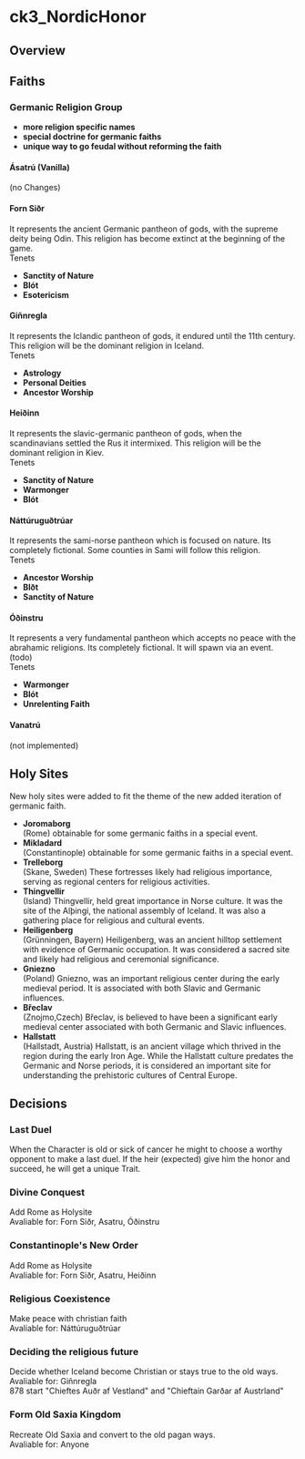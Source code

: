 # ck3_NordicHonor

## Overview 

## Faiths 
### Germanic Religion Group

- **more religion specific names**
- **special doctrine for germanic faiths**
- **unique way to go feudal without reforming the faith**

#### Ásatrú (Vanilla)
(no Changes) 

#### Forn Siðr
It represents the ancient Germanic pantheon of gods, with the supreme deity being Odin. This religion has become extinct at the beginning of the game.\
Tenets
- **Sanctity of Nature**
- **Blót**
- **Esotericism**

#### Giñnregla
It represents the Iclandic pantheon of gods, it endured until the 11th century. This religion will be the dominant religion in Iceland.\
Tenets
- **Astrology**
- **Personal Deities** 
- **Ancestor Worship**

#### Heiðinn
It represents the slavic-germanic pantheon of gods, when the scandinavians settled the Rus it intermixed. This religion will be the dominant religion in Kiev.\
Tenets
- **Sanctity of Nature**
- **Warmonger** 
- **Blót**

#### Náttúruguðtrúar
It represents the sami-norse pantheon which is focused on nature. Its completely fictional. Some counties in Sami will follow this religion.\
Tenets
- **Ancestor Worship** 
- **Blðt**
- **Sanctity of Nature**

#### Óðinstru
It represents a very fundamental pantheon which accepts no peace with the abrahamic religions. Its completely fictional. It will spawn via an event. (todo)\
Tenets
- **Warmonger** 
- **Blót**
- **Unrelenting Faith**

#### Vanatrú
(not implemented)

## Holy Sites
New holy sites were added to fit the theme of the new added iteration of germanic faith.

- **Joromaborg**\
	(Rome) obtainable for some germanic faiths in a special event. 	
- **Mikladard**\
	(Constantinople) obtainable for some germanic faiths in a special event.	
- **Trelleborg**\
	(Skane, Sweden)  These fortresses likely had religious importance, serving as regional centers for religious activities.	
- **Thingvellir**\
	(Island) Thingvellir, held great importance in Norse culture. It was the site of the Alþingi, the national assembly of Iceland. It was also a gathering place for religious and cultural events.	
- **Heiligenberg**\
	(Grünningen, Bayern) Heiligenberg, was an ancient hilltop settlement with evidence of Germanic occupation. It was considered a sacred site and likely had religious and ceremonial significance.	
- **Gniezno**\
	(Poland) Gniezno, was an important religious center during the early medieval period. It is associated with both Slavic and Germanic influences.	
- **Břeclav**\
	(Znojmo,Czech) Břeclav, is believed to have been a significant early medieval center associated with both Germanic and Slavic influences.	
- **Hallstatt**\
	(Hallstadt, Austria) Hallstatt, is an ancient village which thrived in the region during the early Iron Age. While the Hallstatt culture predates the Germanic and Norse periods, it is considered an important site for understanding the prehistoric cultures of Central Europe.
	
				
## Decisions

### Last Duel
When the Character is old or sick of cancer he might to choose a worthy opponent to make a last duel. 
If the heir (expected) give him the honor and succeed, he will get a unique Trait.


### Divine Conquest 
Add Rome as Holysite\
Avaliable for: Forn Siðr, Asatru, Óðinstru

### Constantinople's New Order 
Add Rome as Holysite\
Avaliable for: Forn Siðr, Asatru, Heiðinn

### Religious Coexistence
Make peace with christian faith\
Avaliable for: Náttúruguðtrúar

### Deciding the religious future
Decide whether Iceland become Christian or stays true to the old ways.\
Avaliable for: Giñnregla\
878 start "Chieftes Auðr af Vestland" and "Chieftain Garðar af Austrland"

### Form Old Saxia Kingdom
Recreate Old Saxia and convert to the old pagan ways.\
Avaliable for: Anyone

